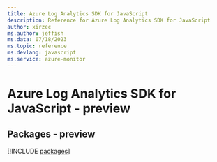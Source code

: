 ```yaml
---
title: Azure Log Analytics SDK for JavaScript
description: Reference for Azure Log Analytics SDK for JavaScript
author: xirzec
ms.author: jeffish
ms.data: 07/18/2023
ms.topic: reference
ms.devlang: javascript
ms.service: azure-monitor
---
```

# Azure Log Analytics SDK for JavaScript - preview
## Packages - preview
[!INCLUDE [packages](log-analytics-index.md)]